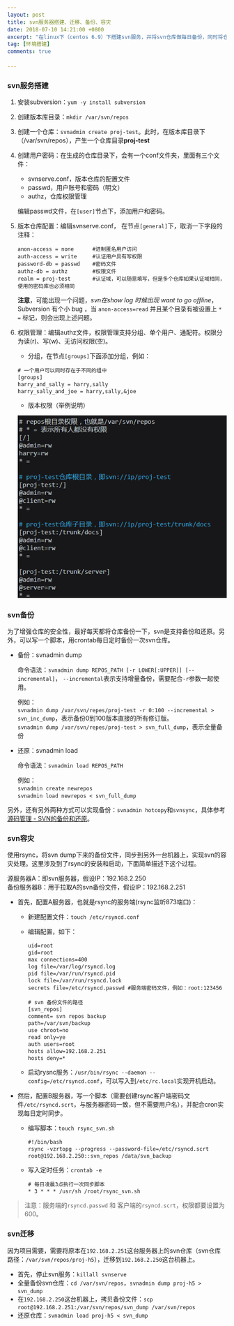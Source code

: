 ```yaml
---
layout: post
title: svn服务器搭建、迁移、备份、容灾
date: 2018-07-10 14:21:00 +0800
excerpt: "在linux下（centos 6.9）下搭建svn服务，并将svn仓库做每日备份，同时将仓库备份同步到其他主机，做容灾处理。另外，本文也记录如何将仓库从一台机器迁移到另外一台机器。"
tag: [环境搭建]
comments: true

---
```



### svn服务搭建

1. 安装subversion：`yum -y install subversion`
2. 创建版本库目录：`mkdir /var/svn/repos`
3. 创建一个仓库：`svnadmin create proj-test`。此时，在版本库目录下（/var/svn/repos），产生一个仓库目录**proj-test**
4. 创建用户密码：在生成的仓库目录下，会有一个conf文件夹，里面有三个文件：

	- svnserve.conf，版本仓库的配置文件
	- passwd，用户账号和密码（明文）
	- authz，仓库权限管理

	编辑passwd文件，在`[user]`节点下，添加用户和密码。

5. 版本仓库配置：编辑svnserve.conf， 在节点`[general]`下，取消一下字段的注释：
	~~~
	anon-access = none  	#进制匿名用户访问
	auth-access = write 	#认证用户具有写权限
	password-db = passwd 	#密码文件
	authz-db = authz 		#权限文件
	realm = proj-test 		#认证域，可以随意填写，但是多个仓库如果认证域相同，使用的密码库也必须相同
	~~~

	**注意**，可能出现一个问题，*svn在show log 时候出现 want to go offline*，Subversion 有个小 bug ，当 `anon-access=read` 并且某个目录有被设置上 `* =` 标记，则会出现上述问题。

6. 权限管理：编辑authz文件，权限管理支持分组、单个用户、通配符。权限分为读(r)、写(w)、无访问权限(空)。

	- 分组，在节点`[groups]`下面添加分组，例如：
	```
	# 一个用户可以同时存在于不同的组中
	[groups]
	harry_and_sally = harry,sally
	harry_sally_and_joe = harry,sally,&joe
	```

	- 版本权限（举例说明）

	![权限配置](/images/posts/svn_auth.png)

### svn备份

为了增强仓库的安全性，最好每天都将仓库备份一下，svn是支持备份和还原。另外，可以写一个脚本，用crontab每日定时备份一次svn仓库。

- 备份：svnadmin dump

	命令语法：`svnadmin dump REPOS_PATH [-r LOWER[:UPPER]] [--incremental]`， `--incremental`表示支持增量备份，需要配合`-r`参数一起使用。

	例如：  
	`svnadmin dump /var/svn/repes/proj-test -r 0:100 --incremental > svn_inc_dump`，表示备份0到100版本直接的所有修订版。  
	`svnadmin dump /var/svn/repes/proj-test > svn_full_dump`，表示全量备份


- 还原：svnadmin load

	命令语法：`svnadmin load REPOS_PATH`

	例如：  
	`svnadmin create newrepos`  
	`svnadmin load newrepos < svn_full_dump`


另外，还有另外两种方式可以实现备份：`svnadmin hotcopy`和`svnsync`，具体参考[源码管理 - SVN的备份和还原](http://www.cnblogs.com/itech/archive/2011/10/11/2206988.html)。

### svn容灾

使用rsync，将svn dump下来的备份文件，同步到另外一台机器上，实现svn的容灾处理。这里涉及到了rsync的安装和启动，下面简单描述下这个过程。

源服务器A：即svn服务器，假设IP：192.168.2.250  
备份服务器B：用于拉取A的svn备份文件，假设IP：192.168.2.251

- 首先，配置A服务器，也就是rsync的服务端(rsync监听873端口)：

	- 新建配置文件：`touch /etc/rsyncd.conf`
	- 编辑配置，如下：

		~~~
		uid=root
		gid=root
		max connections=400
		log file=/var/log/rsyncd.log
		pid file=/var/run/rsyncd.pid
		lock file=/var/run/rsyncd.lock
		secrets file=/etc/rsyncd.passwd #服务端密码文件，例如：root:123456

		# svn 备份文件的路径
		[svn_repos]
		comment= svn repos backup
		path=/var/svn/backup
		use chroot=no
		read only=ye
		auth users=root
		hosts allow=192.168.2.251
		hosts deny=*
		~~~

	- 启动rysnc服务：`/usr/bin/rsync --daemon --config=/etc/rsyncd.conf`，可以写入到`/etc/rc.local`实现开机启动。

- 然后，配置B服务器，写一个脚本（需要创建rsync客户端密码文件`/etc/rsyncd.scrt`，与服务器密码一致，但不需要用户名），并配合cron实现每日定时同步。

	- 编写脚本：`touch rsync_svn.sh`

		~~~shell
		#!/bin/bash
		rsync -vzrtopg --progress --password-file=/etc/rsyncd.scrt root@192.168.2.250::svn_repos /data/svn_backup
		~~~


	- 写入定时任务：`crontab -e`

		~~~
		# 每日凌晨3点执行一次同步脚本
		* 3 * * * /usr/sh /root/rsync_svn.sh
		~~~

> 注意：服务端的`rsyncd.passwd` 和 客户端的`rsyncd.scrt`，权限都要设置为600。
### svn迁移

因为项目需要，需要将原本在`192.168.2.251`这台服务器上的svn仓库（svn仓库路径：`/var/svn/repos/proj-h5`），迁移到`192.168.2.250`这台机器上。

- 首先，停止svn服务：`killall svnserve`
- 全量备份svn仓库：`cd /var/svn/repos`，`svnadmin dump proj-h5 > svn_dump`
- 在`192.168.2.250`这台机器上，拷贝备份文件：`scp root@192.168.2.251:/var/svn/repos/svn_dump /var/svn/repos`
- 还原仓库：`svnadmin load proj-h5 < svn_dump `

